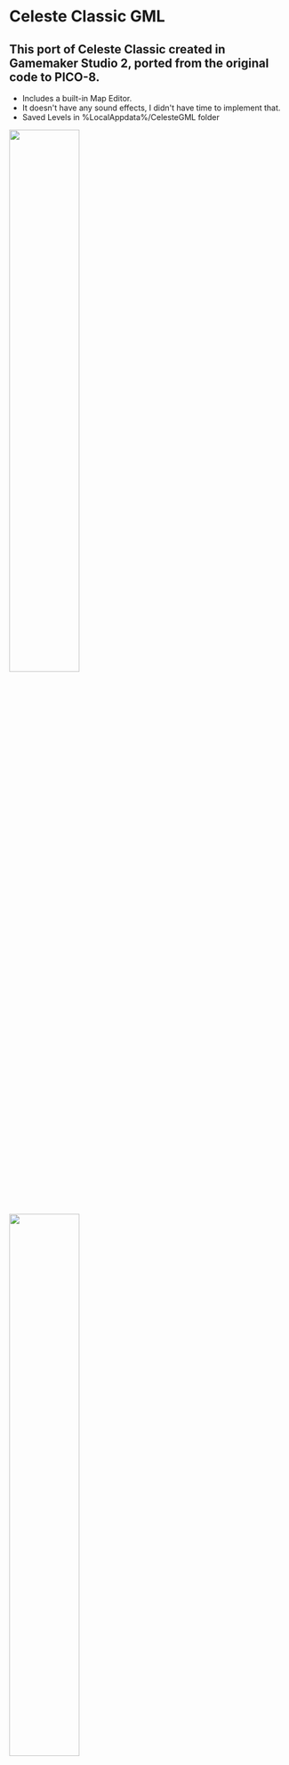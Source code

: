 # Celeste Classic GML
## This port of Celeste Classic created in Gamemaker Studio 2, ported from the original code to PICO-8.

- Includes a built-in Map Editor.
- It doesn't have any sound effects, I didn't have time to implement that.
- Saved Levels in %LocalAppdata%/CelesteGML folder

<img src="https://i.imgur.com/WxS59Kv.png" width="50%" height="50%" /></img>
<img src="https://i.imgur.com/MBkRxMG.png" width="50%" height="50%" /></img>
<img src="https://i.imgur.com/EDdJeaW.png" width="50%" height="50%" /></img>
___
## Controls
| Button | Action |
| ------ | ------ |
| C | Jump |
| X | Dash |
| LEFT  | Move left |
| RIGHT  | Move right |
| DOWN   | Look down |
| UP  | Look up |

## Credits for the GML version
PhobosAvenger & Gfdants

## Credit for the original game 
Matt Thorson & Noel Berry
